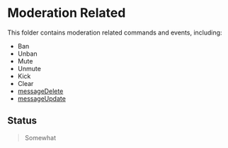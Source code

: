# Moderation Related
This folder contains moderation related commands and events, including: 
- Ban
- Unban
- Mute
- Unmute
- Kick
- Clear
- [messageDelete](https://discord.js.org/#/docs/discord.js/stable/class/Client?scrollTo=e-messageDelete)
- [messageUpdate](https://discord.js.org/#/docs/discord.js/stable/class/Client?scrollTo=e-messageUpdate)


## Status
> Somewhat
